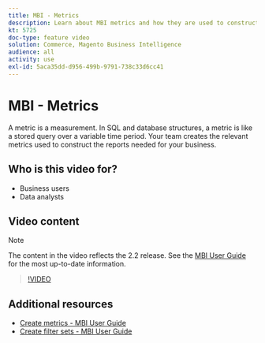 ```yaml
---
title: MBI - Metrics
description: Learn about MBI metrics and how they are used to construct reports.
kt: 5725
doc-type: feature video
solution: Commerce, Magento Business Intelligence
audience: all
activity: use
exl-id: 5aca35dd-d956-499b-9791-738c33d6cc41
---
```

# MBI - Metrics

A metric is a measurement. In SQL and database structures, a metric is like a stored query over a variable time period. Your team creates the relevant metrics used to construct the reports needed for your business.

## Who is this video for?

- Business users
- Data analysts

## Video content

>[!NOTE]
>
>The content in the video reflects the 2.2 release. See the [MBI User Guide](https://experienceleague.adobe.com/docs/commerce-business-intelligence/mbi/guide-overview.html) for the most up-to-date information.

>[!VIDEO](https://video.tv.adobe.com/v/35980?quality=12&learn=on)

## Additional resources

- [Create metrics - MBI User Guide](https://experienceleague.adobe.com/docs/commerce-business-intelligence/mbi/build/reports/ess-manage-data-metrics.html)
- [Create filter sets - MBI User Guide](https://experienceleague.adobe.com/docs/commerce-business-intelligence/mbi/build/reports/ess-manage-data-filters.html)
